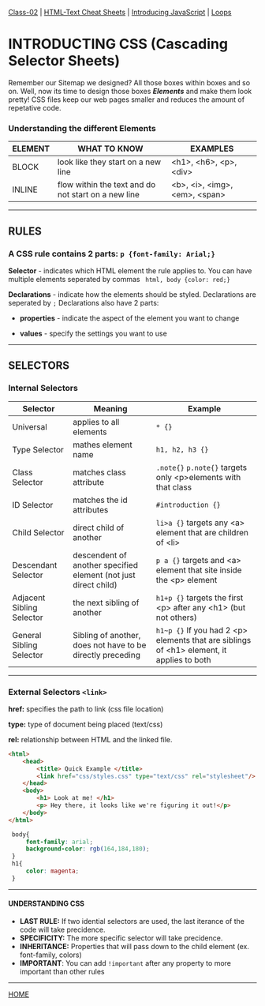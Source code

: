 [Class-02](https://cassandraortiz.github.io/reading-notes/class-02) \| [HTML-Text Cheat Sheets](https://cassandraortiz.github.io/reading-notes/class-02_html-text) \| [Introducing JavaScript](https://cassandraortiz.github.io/reading-notes/class-02_java-intro) \| [Loops](https://cassandraortiz.github.io/reading-notes/class-02_loops)

# INTRODUCTING CSS (Cascading Selector Sheets)

Remember our Sitemap we designed?  All those boxes within boxes and so on.  Well, now its time to design those boxes ***Elements*** and make them look pretty! CSS files keep our web pages smaller and reduces the amount of repetative code.

### **Understanding the different Elements**

ELEMENT | WHAT TO KNOW | EXAMPLES
------- | ------------ | --------
BLOCK | look like they start on a new line | \<h1>, \<h6>, \<p>, \<div>
INLINE | flow within the text and do not start on a new line | \<b>, \<i>, \<img>, \<em>, \<span>

---
## RULES

### A CSS rule contains 2 parts: `p {font-family: Arial;}`

**Selector** - indicates which HTML element the rule applies to.  You can have multiple elements seperated by commas ` html, body {color: red;}`

**Declarations** - indicate how the elements should be styled.  Declarations are seperated by `;` Declarations also have 2 parts:

  - **properties** - indicate the aspect of the element you want to change

  - **values** - specify the settings you want to use

---
## SELECTORS

### **Internal Selectors**

Selector | Meaning | Example
---------| ------- | -------
Universal | applies to all elements | `* {}`
Type Selector | mathes element name | `h1, h2, h3 {}`
Class Selector | matches class attribute | `.note{}`  `p.note{}` targets only \<p>elements with that class
ID Selector | matches the id attributes | `#introduction {}`
Child Selector | direct child of another | `li>a {}` targets any \<a> element that are children of \<li>
Descendant Selector | descendent of another specified element (not just direct child) | `p a {}` targets and \<a> element that site inside the \<p> element
Adjacent Sibling Selector | the next sibling of another | `h1+p {}` targets the first \<p> after any \<h1> (but not others)
General Sibling Selector | Sibling of another, does not have to be directly preceding | `h1~p {}` If you had 2 \<p> elements that are siblings of \<h1> element, it applies to both

---

### **External Selectors** `<link>`


**href:** specifies the path to link (css file location)

**type:** type of document being placed (text/css)

**rel:** relationship between HTML and the linked file.

``` html
<html>
    <head>
        <title> Quick Example </title>
        <link href="css/styles.css" type="text/css" rel="stylesheet"/>
    </head>
    <body>
        <h1> Look at me! </h1>
        <p> Hey there, it looks like we're figuring it out!</p>
    </body>
</html>
```
``` css
 body{
     font-family: arial;
     background-color: rgb(164,184,180);
 }
 h1{
     color: magenta;
 }

```
---

#### UNDERSTANDING CSS

- **LAST RULE:** If two idential selectors are used, the last iterance of the code will take precidence. 
- **SPECIFICITY:** The more specific selector will take precidence.
- **INHERITANCE:** Properties that will pass down to the child element (ex. font-family, colors)
- **IMPORTANT**: You can add `!important` after any property to more important than other rules

---

[HOME](https://cassandraortiz.github.io/reading-notes/README.md)
